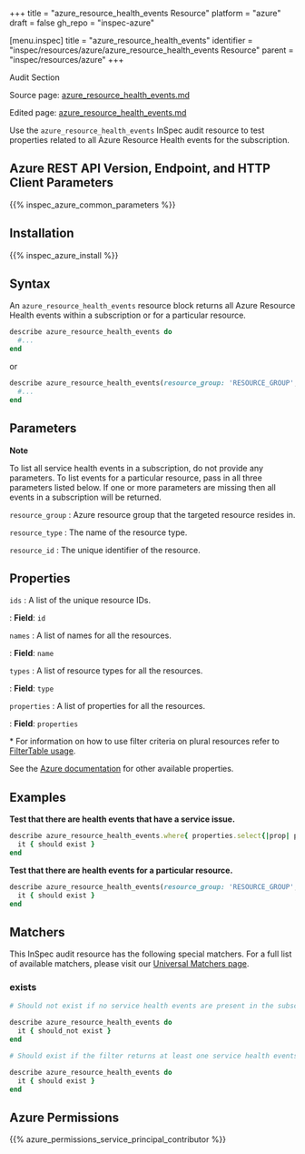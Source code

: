 +++
title = "azure_resource_health_events Resource"
platform = "azure"
draft = false
gh_repo = "inspec-azure"

[menu.inspec]
title = "azure_resource_health_events"
identifier = "inspec/resources/azure/azure_resource_health_events Resource"
parent = "inspec/resources/azure"
+++

<div class="admonition-note">
<p class="admonition-note-title">Audit Section</p>
<div class="admonition-note-text">
<p>Source page: <a href="https://github.com/inspec/inspec-azure/blob/main/docs/resources/azure_resource_health_events.md">azure_resource_health_events.md</a></p>
<p>Edited page: <a href="https://github.com/ianmadd/inspec-azure/blob/im/hugo/docs-chef-io/content/inspec/resources/azure_resource_health_events.md">azure_resource_health_events.md</a></p>
</div>
</div>



Use the `azure_resource_health_events` InSpec audit resource to test properties related to all Azure Resource Health events for the subscription.

## Azure REST API Version, Endpoint, and HTTP Client Parameters

{{% inspec_azure_common_parameters %}}

## Installation

{{% inspec_azure_install %}}

## Syntax

An `azure_resource_health_events` resource block returns all Azure Resource Health events within a subscription or for a particular resource.

```ruby
describe azure_resource_health_events do
  #...
end
```

or

```ruby
describe azure_resource_health_events(resource_group: 'RESOURCE_GROUP', resource_type: 'RESOURCE_TYPE', resource_id: 'RESOURCE_ID') do
  #...
end
```

## Parameters

**Note**

To list all service health events in a subscription, do not provide any parameters.
To list events for a particular resource, pass in all three parameters listed below.
If one or more parameters are missing then all events in a subscription will be returned.

`resource_group`
: Azure resource group that the targeted resource resides in.

`resource_type`
: The name of the resource type.

`resource_id`
: The unique identifier of the resource.

## Properties

`ids`
: A list of the unique resource IDs.

: **Field**: `id`

`names`
: A list of names for all the resources.

: **Field**: `name`

`types`
: A list of resource types for all the resources.

: **Field**: `type`

`properties`
: A list of properties for all the resources.

: **Field**: `properties`


<superscript>*</superscript> For information on how to use filter criteria on plural resources refer to [FilterTable usage](https://github.com/inspec/inspec/blob/master/dev-docs/filtertable-usage.md).

See the [Azure documentation](https://docs.microsoft.com/en-us/rest/api/resourcehealth/events/list-by-single-resource) for other available properties.

## Examples

**Test that there are health events that have a service issue.**

```ruby
describe azure_resource_health_events.where{ properties.select{|prop| prop.eventType == 'ServiceIssue' } } do
  it { should exist }
end
```

**Test that there are health events for a particular resource.**

```ruby
describe azure_resource_health_events(resource_group: 'RESOURCE_GROUP', resource_type: 'RESOURCE_TYPE', resource_id: 'RESOURCE_ID') do
  it { should exist }
end
```

## Matchers

This InSpec audit resource has the following special matchers. For a full list of available matchers, please visit our [Universal Matchers page](https://www.inspec.io/docs/reference/matchers/).

### exists

```ruby
# Should not exist if no service health events are present in the subscription

describe azure_resource_health_events do
  it { should_not exist }
end

# Should exist if the filter returns at least one service health events in the subscription

describe azure_resource_health_events do
  it { should exist }
end
```

## Azure Permissions

{{% azure_permissions_service_principal_contributor %}}
